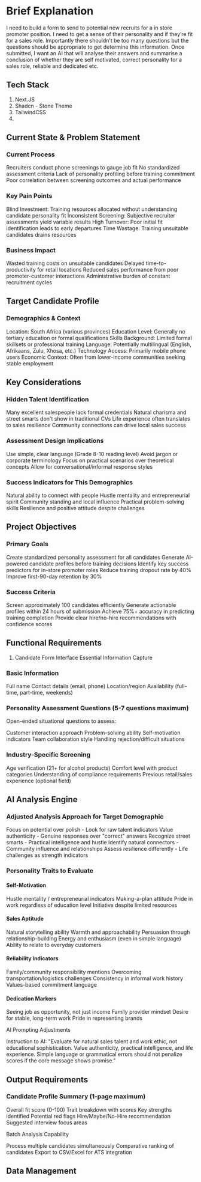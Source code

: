 # Brief Explanation

I need to build a form to send to potential new recruits for a in store promoter position.  I need to get a sense of their personality and if they’re fit for a sales role.  Importantly there shouldn’t be too many questions but the questions should be appropriate to get determine this information.  Once submitted, I want an AI that will analyse their answers and summarise a conclusion of whether they are self motivated, correct personality for a sales role, reliable and dedicated etc.

## Tech Stack

1. Next.JS
2. Shadcn - Stone Theme
3. TailwindCSS
4. 

## Current State & Problem Statement

### Current Process

Recruiters conduct phone screenings to gauge job fit
No standardized assessment criteria
Lack of personality profiling before training commitment
Poor correlation between screening outcomes and actual performance

### Key Pain Points

Blind Investment: Training resources allocated without understanding candidate personality fit
Inconsistent Screening: Subjective recruiter assessments yield variable results
High Turnover: Poor initial fit identification leads to early departures
Time Wastage: Training unsuitable candidates drains resources

### Business Impact

Wasted training costs on unsuitable candidates
Delayed time-to-productivity for retail locations
Reduced sales performance from poor promoter-customer interactions
Administrative burden of constant recruitment cycles

## Target Candidate Profile

### Demographics & Context

Location: South Africa (various provinces)
Education Level: Generally no tertiary education or formal qualifications
Skills Background: Limited formal skillsets or professional training
Language: Potentially multilingual (English, Afrikaans, Zulu, Xhosa, etc.)
Technology Access: Primarily mobile phone users
Economic Context: Often from lower-income communities seeking stable employment

## Key Considerations

### Hidden Talent Identification

Many excellent salespeople lack formal credentials
Natural charisma and street smarts don't show in traditional CVs
Life experience often translates to sales resilience
Community connections can drive local sales success

### Assessment Design Implications

Use simple, clear language (Grade 8-10 reading level)
Avoid jargon or corporate terminology
Focus on practical scenarios over theoretical concepts
Allow for conversational/informal response styles


### Success Indicators for This Demographics

Natural ability to connect with people
Hustle mentality and entrepreneurial spirit
Community standing and local influence
Practical problem-solving skills
Resilience and positive attitude despite challenges

## Project Objectives

### Primary Goals

Create standardized personality assessment for all candidates
Generate AI-powered candidate profiles before training decisions
Identify key success predictors for in-store promoter roles
Reduce training dropout rate by 40%
Improve first-90-day retention by 30%

### Success Criteria

Screen approximately 100 candidates efficiently
Generate actionable profiles within 24 hours of submission
Achieve 75%+ accuracy in predicting training completion
Provide clear hire/no-hire recommendations with confidence scores


## Functional Requirements
1. Candidate Form Interface
Essential Information Capture

### Basic Information

Full name
Contact details (email, phone)
Location/region
Availability (full-time, part-time, weekends)

### Personality Assessment Questions (5-7 questions maximum)

Open-ended situational questions to assess:

Customer interaction approach
Problem-solving ability
Self-motivation indicators
Team collaboration style
Handling rejection/difficult situations

### Industry-Specific Screening

Age verification (21+ for alcohol products)
Comfort level with product categories
Understanding of compliance requirements
Previous retail/sales experience (optional field)

## AI Analysis Engine

### Adjusted Analysis Approach for Target Demographic

Focus on potential over polish - Look for raw talent indicators
Value authenticity - Genuine responses over "correct" answers
Recognize street smarts - Practical intelligence and hustle
Identify natural connectors - Community influence and relationships
Assess resilience differently - Life challenges as strength indicators

### Personality Traits to Evaluate

#### Self-Motivation

Hustle mentality / entrepreneurial indicators
Making-a-plan attitude
Pride in work regardless of education level
Initiative despite limited resources


#### Sales Aptitude

Natural storytelling ability
Warmth and approachability
Persuasion through relationship-building
Energy and enthusiasm (even in simple language)
Ability to relate to everyday customers


#### Reliability Indicators

Family/community responsibility mentions
Overcoming transportation/logistics challenges
Consistency in informal work history
Values-based commitment language

#### Dedication Markers

Seeing job as opportunity, not just income
Family provider mindset
Desire for stable, long-term work
Pride in representing brands

AI Prompting Adjustments

Instruction to AI: "Evaluate for natural sales talent and work ethic, not educational sophistication. Value authenticity, practical intelligence, and life experience. Simple language or grammatical errors should not penalize scores if the core message shows promise."

## Output Requirements

### Candidate Profile Summary (1-page maximum)

Overall fit score (0-100)
Trait breakdown with scores
Key strengths identified
Potential red flags
Hire/Maybe/No-Hire recommendation
Suggested interview focus areas


Batch Analysis Capability

Process multiple candidates simultaneously
Comparative ranking of candidates
Export to CSV/Excel for ATS integration

## Data Management

